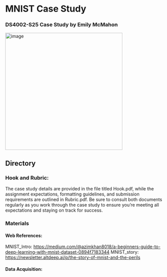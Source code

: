 # MNIST Case Study
### DS4002-S25 Case Study by Emily McMahon


<img width="370" alt="image" src="https://github.com/user-attachments/assets/faf342d4-68a9-4df0-ba51-595dd72c50ed" />

## Directory
### Hook and Rubric: 
The case study details are provided in the file titled Hook.pdf, while the assignment expectations, formatting guidelines, and submission requirements are outlined in Rubric.pdf. Be sure to consult both documents regularly as you work through the case study to ensure you’re meeting all expectations and staying on track for success.
### Materials 
#### Web References:
MNIST_Intro: https://medium.com/@azimkhan8018/a-beginners-guide-to-deep-learning-with-mnist-dataset-0894f7183344
MNIST_story: https://newsletter.altdeep.ai/p/the-story-of-mnist-and-the-perils
#### Data Acquisition: 
